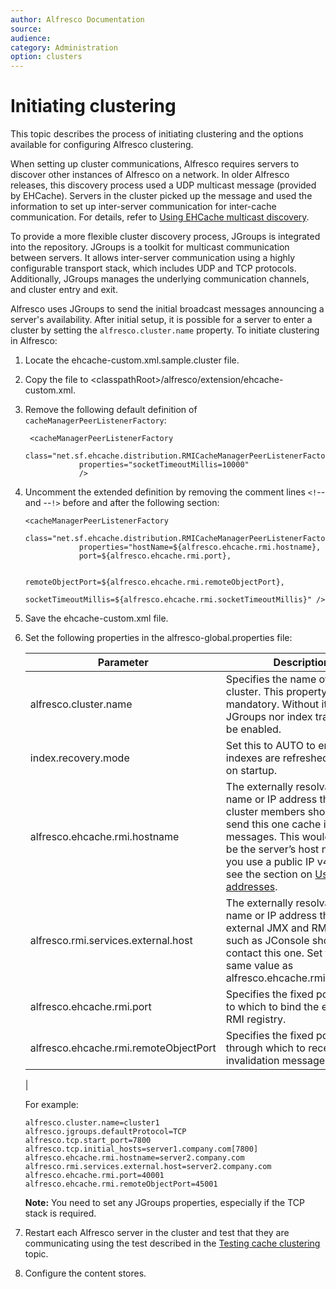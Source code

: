 ```yaml
---
author: Alfresco Documentation
source: 
audience: 
category: Administration
option: clusters
---
```


# Initiating clustering

This topic describes the process of initiating clustering and the options available for configuring Alfresco clustering.

When setting up cluster communications, Alfresco requires servers to discover other instances of Alfresco on a network. In older Alfresco releases, this discovery process used a UDP multicast message \(provided by EHCache\). Servers in the cluster picked up the message and used the information to set up inter-server communication for inter-cache communication. For details, refer to [Using EHCache multicast discovery](ehcache-setup.md).

To provide a more flexible cluster discovery process, JGroups is integrated into the repository. JGroups is a toolkit for multicast communication between servers. It allows inter-server communication using a highly configurable transport stack, which includes UDP and TCP protocols. Additionally, JGroups manages the underlying communication channels, and cluster entry and exit.

Alfresco uses JGroups to send the initial broadcast messages announcing a server's availability. After initial setup, it is possible for a server to enter a cluster by setting the `alfresco.cluster.name` property. To initiate clustering in Alfresco:

1.  Locate the ehcache-custom.xml.sample.cluster file.

2.  Copy the file to <classpathRoot\>/alfresco/extension/ehcache-custom.xml.

3.  Remove the following default definition of `cacheManagerPeerListenerFactory`:

    ```
     <cacheManagerPeerListenerFactory 
                class="net.sf.ehcache.distribution.RMICacheManagerPeerListenerFactory" 
                properties="socketTimeoutMillis=10000" 
                />
    ```

4.  Uncomment the extended definition by removing the comment lines `<!`-- and --`!>` before and after the following section:

    ```
    <cacheManagerPeerListenerFactory 
                class="net.sf.ehcache.distribution.RMICacheManagerPeerListenerFactory" 
                properties="hostName=${alfresco.ehcache.rmi.hostname}, 
                port=${alfresco.ehcache.rmi.port}, 
                
              remoteObjectPort=${alfresco.ehcache.rmi.remoteObjectPort}, 
              socketTimeoutMillis=${alfresco.ehcache.rmi.socketTimeoutMillis}" />
    ```

5.  Save the ehcache-custom.xml file.

6.  Set the following properties in the alfresco-global.properties file:

    |Parameter|Description|
    |---------|-----------|
    |alfresco.cluster.name|Specifies the name of the cluster. This property is mandatory. Without it, neither JGroups nor index tracking will be enabled.|
    |index.recovery.mode|Set this to AUTO to ensure indexes are refreshed properly on startup.|
    |alfresco.ehcache.rmi.hostname|The externally resolvable DNS name or IP address that other cluster members should use to send this one cache invalidation messages. This would normally be the server’s host name. If you use a public IP v4 address, see the section on [Using IP v4 addresses](../concepts/troubleshooting-conf.md).|
    |alfresco.rmi.services.external.host|The externally resolvable DNS name or IP address that external JMX and RMI clients, such as JConsole should use to contact this one. Set this to the same value as alfresco.ehcache.rmi.hostname.|
    |alfresco.ehcache.rmi.port|Specifies the fixed port number to which to bind the ehcache RMI registry.|
    |alfresco.ehcache.rmi.remoteObjectPort|Specifies the fixed port number through which to receive cache invalidation messages.|
    |

    For example:

    ```
    alfresco.cluster.name=cluster1
    alfresco.jgroups.defaultProtocol=TCP
    alfresco.tcp.start_port=7800
    alfresco.tcp.initial_hosts=server1.company.com[7800]
    alfresco.ehcache.rmi.hostname=server2.company.com
    alfresco.rmi.services.external.host=server2.company.com
    alfresco.ehcache.rmi.port=40001
    alfresco.ehcache.rmi.remoteObjectPort=45001 
    ```

    **Note:** You need to set any JGroups properties, especially if the TCP stack is required.

7.  Restart each Alfresco server in the cluster and test that they are communicating using the test described in the [Testing cache clustering](cluster-test.md) topic.

8.  Configure the content stores.


